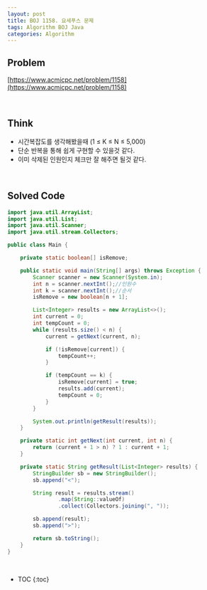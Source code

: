 ```yaml
---
layout: post
title: BOJ 1158. 요세푸스 문제
tags: Algorithm BOJ Java
categories: Algorithm
---
```


## Problem
[https://www.acmicpc.net/problem/1158](https://www.acmicpc.net/problem/1158)    
  
<br>  

## Think
* 시간복잡도를 생각해봤을때 (1 ≤ K ≤ N ≤ 5,000)
* 단순 반복을 통해 쉽게 구현할 수 있을것 같다.
* 이미 삭제된 인원인지 체크만 잘 해주면 될것 같다.  

<br>  

## Solved Code
  
```java  
import java.util.ArrayList;
import java.util.List;
import java.util.Scanner;
import java.util.stream.Collectors;

public class Main {

    private static boolean[] isRemove;

    public static void main(String[] args) throws Exception {
        Scanner scanner = new Scanner(System.in);
        int n = scanner.nextInt();//인원수
        int k = scanner.nextInt();//순서
        isRemove = new boolean[n + 1];

        List<Integer> results = new ArrayList<>();
        int current = 0;
        int tempCount = 0;
        while (results.size() < n) {
            current = getNext(current, n);

            if (!isRemove[current]) {
                tempCount++;
            }

            if (tempCount == k) {
                isRemove[current] = true;
                results.add(current);
                tempCount = 0;
            }
        }

        System.out.println(getResult(results));
    }

    private static int getNext(int current, int n) {
        return (current + 1 > n) ? 1 : current + 1;
    }

    private static String getResult(List<Integer> results) {
        StringBuilder sb = new StringBuilder();
        sb.append("<");

        String result = results.stream()
                .map(String::valueOf)
                .collect(Collectors.joining(", "));

        sb.append(result);
        sb.append(">");

        return sb.toString();
    }
}  
```  

<br>  

* TOC
{:toc}  
